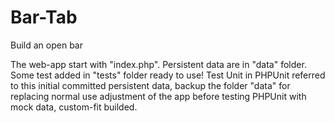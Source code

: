 # Bar-Tab
Build an open bar

The web-app start with "index.php". Persistent data are in "data" folder. Some test added in "tests" folder ready to use! 
Test Unit in PHPUnit referred to this initial committed persistent data, backup the folder "data" for replacing normal use adjustment of the app before testing PHPUnit with mock data, custom-fit builded.
